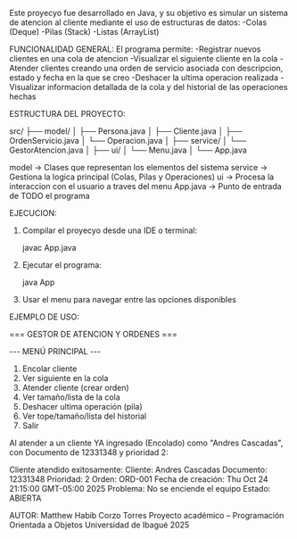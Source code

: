 Este proyecyo fue desarrollado en Java, y su objetivo es simular un sistema de atencion al cliente mediante el uso de estructuras de datos:
-Colas (Deque)
-Pilas (Stack)
-Listas (ArrayList)

FUNCIONALIDAD GENERAL:
El programa permite:
-Registrar nuevos clientes en una cola de atencion
-Visualizar el siguiente cliente en la cola
-Atender clientes creando una orden de servicio asociada con descripcion, estado y fecha en la que se creo
-Deshacer la ultima operacion realizada
-Visualizar informacion detallada de la cola y del historial de las operaciones hechas

ESTRUCTURA DEL PROYECTO:

src/
 ├── model/
 │   ├── Persona.java
 │   ├── Cliente.java
 │   ├── OrdenServicio.java
 │   └── Operacion.java
 │
 ├── service/
 │   └── GestorAtencion.java
 │
 ├── ui/
 │   └── Menu.java
 │
 └── App.java

model -> Clases que representan los elementos del sistema
service -> Gestiona la logica principal (Colas, Pilas y Operaciones)
ui -> Procesa la interaccion con el usuario a traves del menu
App.java -> Punto de entrada de TODO el programa

EJECUCION:
1. Compilar el proyecyo desde una IDE o terminal:

    javac App.java
    
2. Ejecutar el programa:

    java App
    
3. Usar el menu para navegar entre las opciones disponibles

EJEMPLO DE USO:

=== GESTOR DE ATENCION Y ORDENES ===

--- MENÚ PRINCIPAL ---
1. Encolar cliente
2. Ver siguiente en la cola
3. Atender cliente (crear orden)
4. Ver tamaño/lista de la cola
5. Deshacer ultima operación (pila)
6. Ver tope/tamaño/lista del historial
0. Salir

Al atender a un cliente YA ingresado (Encolado) como "Andres Cascadas", con Documento de 12331348 y prioridad 2:

Cliente atendido exitosamente:
Cliente: Andres Cascadas
Documento: 12331348
Prioridad: 2
Orden: ORD-001
Fecha de creación: Thu Oct 24 21:15:00 GMT-05:00 2025
Problema: No se enciende el equipo
Estado: ABIERTA




AUTOR:
Matthew Habib Corzo Torres
Proyecto académico – Programación Orientada a Objetos
Universidad de Ibagué
2025
